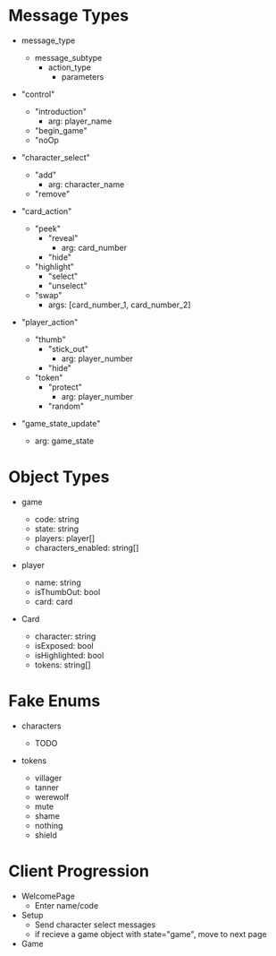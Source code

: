 # Message Types


* message_type
  * message_subtype
    * action_type
      * parameters
* "control"
  * "introduction"
    * arg: player_name
  * "begin_game"
  * "noOp

* "character_select"
  * "add"
    * arg: character_name
  * "remove"

* "card_action"
  * "peek"
    * "reveal"
      * arg: card_number
    * "hide"
  * "highlight"
    * "select"
    * "unselect"
  * "swap" 
    * args: [card_number_1, card_number_2]

* "player_action"
  * "thumb"
    * "stick_out"
      * arg: player_number
    * "hide"
  * "token"
    * "protect"
      * arg: player_number
    * "random"

* "game_state_update"
  * arg: game_state

# Object Types

* game
  * code: string
  * state: string
  * players: player[]
  * characters_enabled: string[]

* player
  * name: string
  * isThumbOut: bool
  * card: card

* Card
  * character: string
  * isExposed: bool
  * isHighlighted: bool
  * tokens: string[]


# Fake Enums
* characters
  * TODO

* tokens
  * villager
  * tanner
  * werewolf
  * mute
  * shame
  * nothing
  * shield

# Client Progression
* WelcomePage
  * Enter name/code
* Setup
  * Send character select messages
  * if recieve a game object with state="game", move to next page
* Game